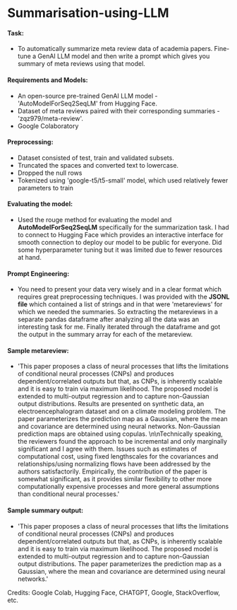 # Summarisation-using-LLM

#### Task:
* To automatically summarize meta review data of academia papers. Fine-tune a GenAI LLM model and then write a prompt which gives you summary of meta reviews using that model.

#### Requirements and Models:

* An open-source pre-trained GenAI LLM model - 'AutoModelForSeq2SeqLM' from Hugging Face.
* Dataset of meta reviews paired with their corresponding summaries - 'zqz979/meta-review'.
* Google Colaboratory 

#### Preprocessing:
* Dataset consisted of test, train and validated subsets.
* Truncated the spaces and converted text to lowercase.
* Dropped the null rows
* Tokenized using 'google-t5/t5-small' model, which used relatively fewer parameters to train

#### Evaluating the model:
* Used the rouge method for evaluating the model and **AutoModelForSeq2SeqLM** specifically for the summarization task. I had to connect to Hugging Face which provides an interactive interface for smooth connection to deploy our model to be public for everyone. Did some hyperparameter tuning but it was limited due to fewer resources at hand. 

#### Prompt Engineering:
* You need to present your data very wisely and in a clear format which requires great preprocessing techniques. I was provided with the **JSONL file** which contained a list of strings and in that were 'metareviews' for which we needed the summaries. So extracting the metareviews in a separate pandas dataframe after analyzing all the data was an interesting task for me. Finally iterated through the dataframe and got the output in the summary array for each of the metareview. 

#### Sample metareview:
* 'This paper proposes a class of neural processes that lifts the limitations of conditional neural processes (CNPs) and produces dependent/correlated outputs but that, as CNPs, is inherently scalable and it is easy to train via maximum likelihood. The proposed model is extended to multi-output regression and to capture non-Gaussian output distributions. Results are presented on synthetic data, an electroencephalogram dataset and on a climate modeling problem. The paper parameterizes the prediction map as a Gaussian, where the mean and covariance are determined using neural networks. Non-Gaussian prediction maps are obtained using copulas. \n\nTechnically speaking, the reviewers found the approach to be incremental and only marginally significant and I agree with them. Issues such as estimates of computational cost, using fixed lengthscales for the covariances and relationships/using normalizing flows have been addressed by the authors satisfactorily. Empirically, the contribution of the paper is somewhat significant, as it provides similar flexibility to other more computationally expensive processes and more general assumptions than conditional neural processes.'

#### Sample summary output:
* 'This paper proposes a class of neural processes that lifts the limitations of conditional neural processes (CNPs) and produces dependent/correlated outputs but that, as CNPs, is inherently scalable and it is easy to train via maximum likelihood. The proposed model is extended to multi-output regression and to capture non-Gaussian output distributions. The paper parameterizes the prediction map as a Gaussian, where the mean and covariance are determined using neural networks.'

Credits: Google Colab, Hugging Face, CHATGPT, Google, StackOverflow, etc.
